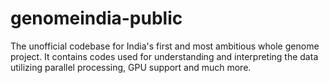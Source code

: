# genomeindia-public
The unofficial codebase for India's first and most ambitious whole genome project. It contains codes used for understanding and interpreting the data utilizing parallel processing, GPU support and much more. 
